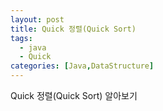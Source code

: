 ```yaml
---
layout: post
title: Quick 정렬(Quick Sort)
tags:
  - java
  - Quick
categories: [Java,DataStructure]
---
```

Quick 정렬(Quick Sort) 알아보기
